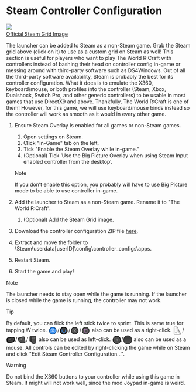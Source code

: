 # Steam Controller Configuration

![](https://i.imgur.com/Kwm3HEk.png)<br>
[Official Steam Grid Image](https://imgur.com/Kwm3HEk)

The launcher can be added to Steam as a non-Steam game. Grab the Steam grid above (click on it) to use as a custom grid on Steam as well! This section is useful for players who want to play The World R:Craft with controllers instead of bashing their head on controller config in-game or messing around with third-party software such as DS4Windows. Out of all the third-party software availability, Steam is probably the best for its controller configuration. What it does is to emulate the X360, keyboard/mouse, or both profiles into the controller (Steam, Xbox, Dualshock, Switch Pro, and other generic controllers) to be usable in most games that use DirectX9 and above. Thankfully, The World R:Craft is one of them! However, for this game, we will use keyboard/mouse binds instead so the controller will work as smooth as it would in every other game.

1. Ensure Steam Overlay is enabled for all games or non-Steam games.
	1. Open settings on Steam.
	2. Click "In-Game" tab on the left.
	3. Tick "Enable the Steam Overlay while in-game."
	4. (Optional) Tick ‘Use the Big Picture Overlay when using Steam Input enabled controller from the desktop’.
	
	> [!NOTE]
	> If you don’t enable this option, you probably will have to use Big Picture mode to be able to use controller in-game.
	
2. Add the launcher to Steam as a non-Steam game. Rename it to "The World R:Craft".
	1. (Optional) Add the Steam Grid image.
	
3. Download the controller configuration ZIP file [here](https://mega.nz/#!axozQALZ!VMkbhUfncqmgUO7xoBgBG6DUUm-0mdtHh1BkwBCN-Uo).
4. Extract and move the folder to \Steam\userdata\[userID]\config\controller_configs\apps\.
5. Restart Steam.
6. Start the game and play!

> [!NOTE]
> The launcher needs to stay open while the game is running. If the launcher is closed while the game is running, the controller may not work.

> [!TIP]
> By default, you can flick the left stick twice to sprint. This is same true for tapping W twice.
> <img height="25" style="vertical-align:middle" src="img/controls/x360/360_X.png">/<img height="25" style="vertical-align:middle" src="img/controls/ouya/Ouya_U.png">/<img height="25" style="vertical-align:middle" src="img/controls/switch/Switch_X.png">/<img height="25" style="vertical-align:middle" src="img/controls/ps4/PS4_Square.png"> also can be used as a right-click.
> <img height="25" style="vertical-align:middle" src="img/controls/x360/360_RT.png">/<img height="25" style="vertical-align:middle" src="img/controls/ouya/Ouya_R2.png">/<img height="25" style="vertical-align:middle" src="img/controls/switch/Switch_RT.png">/<img height="25" style="vertical-align:middle" src="img/controls/ps4/PS4_R2.png"> also can be used as left-click.
> <img height="25" style="vertical-align:middle" src="img/controls/x360/360_Right_Stick.png">/<img height="25" style="vertical-align:middle" src="img/controls/steam/Steam_Right_Track.png"> also can be used as a mouse.
> All controls can be edited by right-clicking the game while on Steam and click "Edit Steam Controller Configuration...".

> [!WARNING]
> Do not bind the X360 buttons to your controller while using this game in Steam. It might will not work well, since the mod Joypad in-game is weird.